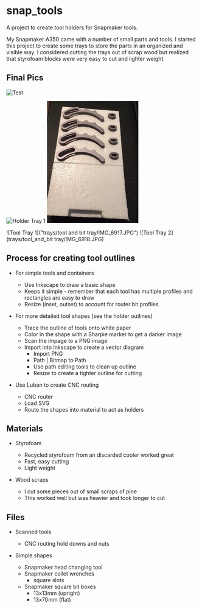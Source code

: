 # snap_tools

A project to create tool holders for Snapmaker tools.

My Snapmaker A350 came with a number of small parts and tools. I started this project to create some trays to store the parts in an organized and visible way.  I considered cutting the trays out of scrap wood but realized that styrofoam blocks were very easy to cut and lighter weight.

## Final Pics

![Test](images/tools.png)

![Holder Tray 1]("trays/holder_tray/IMG_6914.JPG")
![Holder Tray 2](trays/holder_tray/IMG_6915.JPG)

![Tool Tray 1]("trays/tool and bit tray/IMG_6917.JPG")
![Tool Tray 2](trays/tool_and_bit tray/IMG_6918.JPG)

## Process for creating tool outlines
- For simple tools and containers
  - Use Inkscape to draw a basic shape
  - Keeps it simple - remember that each tool has multiple profiles and rectangles are easy to draw
  - Resize (inset, outset) to account for router bit profiles

- For more detailed tool shapes (see the holder outlines)
  - Trace the outline of tools onto white paper
  - Color in the shape with a Sharpie marker to get a darker image
  - Scan the impage to a PNG image
  - Import into Inkscape to create a vector diagram
    - Import PNG
    - Path | Bitmap to Path
    - Use path editing tools to clean up outline
    - Resize to create a tighter outline for cutting

- Use Luban to create CNC routing
  - CNC router
  - Load SVG
  - Route the shapes into material to act as holders

## Materials
- Styrofoam
  - Recycled styrofoam from an discarded cooler worked great
  - Fast, easy cutting
  - Light weight

- Wood scraps
  - I cut some pieces out of small scraps of pine
  - This worked well but was heavier and took longer to cut

## Files
- Scanned tools
  - CNC routing hold downs and nuts

- Simple shapes
  - Snapmaker head changing tool
  - Snapmaker collet wrenches
    - square slots
  - Snapmaker square bit boxes
    - 13x13mm (upright)
    - 13x70mm (flat)

